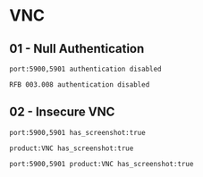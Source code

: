 # VNC

## 01 - Null Authentication

```
port:5900,5901 authentication disabled

RFB 003.008 authentication disabled
```

## 02 - Insecure VNC

```
port:5900,5901 has_screenshot:true

product:VNC has_screenshot:true

port:5900,5901 product:VNC has_screenshot:true
```